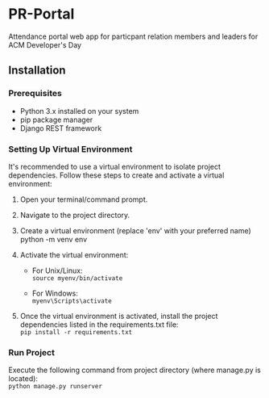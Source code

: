 # PR-Portal
Attendance portal web app for particpant relation members and leaders for ACM Developer's Day

## Installation

### Prerequisites

- Python 3.x installed on your system
- pip package manager
- Django REST framework
### Setting Up Virtual Environment

It's recommended to use a virtual environment to isolate project dependencies. Follow these steps to create and activate a virtual environment:

1. Open your terminal/command prompt.
2. Navigate to the project directory.
3. Create a virtual environment (replace 'env' with your preferred name)
    python -m venv env
4. Activate the virtual environment:
    
    - For Unix/Linux:<br>
        ```source myenv/bin/activate```

    - For Windows:<br>
        ```myenv\Scripts\activate```

5. Once the virtual environment is activated, install the project dependencies listed in the requirements.txt file:<br>
        ```pip install -r requirements.txt```
    
### Run Project
Execute the following command from project directory (where manage.py is located):<br>
```python manage.py runserver```
